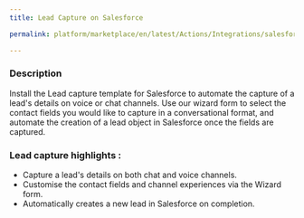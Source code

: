 ```yaml
---
title: Lead Capture on Salesforce

permalink: platform/marketplace/en/latest/Actions/Integrations/salesforce_leadCapture

---
```


### Description

Install the Lead capture template for Salesforce to automate the capture of a lead's details on voice or chat channels. Use our wizard form to select the contact fields you would like to capture in a conversational format, and automate the creation of a lead object in Salesforce once the fields are captured. 

### Lead capture highlights :
- Capture a lead's details on both chat and voice channels.
- Customise the contact fields and channel experiences via the Wizard form.
- Automatically creates a new lead in Salesforce on completion.

